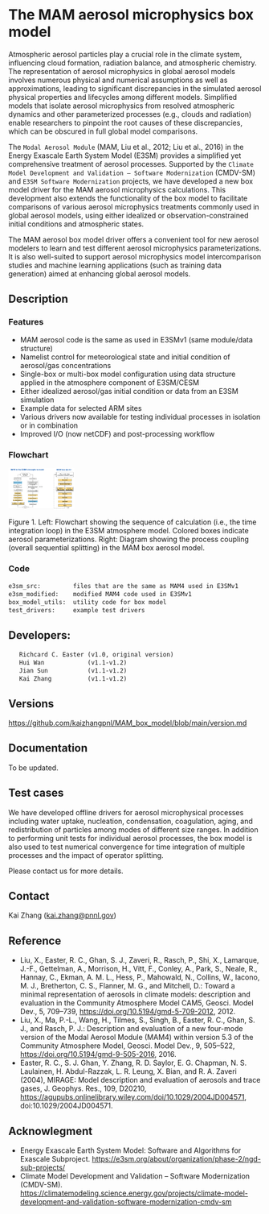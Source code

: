 # The MAM aerosol microphysics box model

Atmospheric aerosol particles play a crucial role in the climate system, influencing cloud formation, radiation balance, and atmospheric chemistry. The representation of aerosol microphysics in global aerosol models involves numerous physical and numerical assumptions as well as approximations, leading to significant discrepancies in the simulated aerosol physical properties and lifecycles among different models. Simplified models that isolate aerosol microphysics from resolved atmospheric dynamics and other parameterized processes (e.g., clouds and radiation) enable researchers to pinpoint the root causes of these discrepancies, which can be obscured in full global model comparisons.

The ```Modal Aerosol Module``` (MAM, Liu et al., 2012; Liu et al., 2016) in the Energy Exascale Earth System Model (E3SM) provides a simplified yet comprehensive treatment of aerosol processes. Supported by the ```Climate Model Development and Validation – Software Modernization``` (CMDV-SM) and ```E3SM Software Modernization``` projects, we have developed a new box model driver for the MAM aerosol microphysics calculations. This development also extends the functionality of the box model to facilitate comparisons of various aerosol microphysics treatments commonly used in global aerosol models, using either idealized or observation-constrained initial conditions and atmospheric states.

The MAM aerosol box model driver offers a convenient tool for new aerosol modelers to learn and test different aerosol microphysics parameterizations. It is also well-suited to support aerosol microphysics model intercomparison studies and machine learning applications (such as training data generation) aimed at enhancing global aerosol models.

## Description 

### Features  

- MAM aerosol code is the same as used in E3SMv1 (same module/data structure)
- Namelist control for meteorological state and initial condition of aerosol/gas concentrations 
- Single-box or multi-box model configuration using data structure applied in the atmosphere component of E3SM/CESM
- Either idealized aerosol/gas initial condition or data from an E3SM simulation
- Example data for selected ARM sites 
- Various drivers now available for testing individual processes in isolation or in combination
- Improved I/O (now netCDF) and post-processing workflow 

### Flowchart 

<img width="131" alt="image" src="https://github.com/kaizhangpnl/MAM_box_model/blob/main/figures/flowchart.png" />

Figure 1. Left: Flowchart showing the sequence of calculation (i.e., the time integration loop) in the E3SM atmosphere model. Colored boxes indicate aerosol parameterizations. Right: Diagram showing the process coupling (overall sequential splitting) in the MAM box aerosol model.


### Code  

```
e3sm_src:         files that are the same as MAM4 used in E3SMv1 
e3sm_modified:    modified MAM4 code used in E3SMv1
box_model_utils:  utility code for box model
test_drivers:     example test drivers 
```

## Developers: 

```
   Richcard C. Easter (v1.0, original version)  
   Hui Wan            (v1.1-v1.2) 
   Jian Sun           (v1.1-v1.2) 
   Kai Zhang          (v1.1-v1.2) 
```

## Versions

https://github.com/kaizhangpnl/MAM_box_model/blob/main/version.md 

## Documentation 

To be updated.  

## Test cases

We have developed offline drivers for aerosol microphysical processes including water uptake, nucleation, condensation, coagulation, aging, and redistribution of particles among modes of different size ranges. In addition to performing unit tests for individual aerosol processes, the box model is also used to test numerical convergence for time integration of multiple processes and the impact of operator splitting. 

Please contact us for more details. 

## Contact

Kai Zhang (kai.zhang@pnnl.gov) 

## Reference 

- Liu, X., Easter, R. C., Ghan, S. J., Zaveri, R., Rasch, P., Shi, X., Lamarque, J.-F., Gettelman, A., Morrison, H., Vitt, F., Conley, A., Park, S., Neale, R., Hannay, C., Ekman, A. M. L., Hess, P., Mahowald, N., Collins, W., Iacono, M. J., Bretherton, C. S., Flanner, M. G., and Mitchell, D.: Toward a minimal representation of aerosols in climate models: description and evaluation in the Community Atmosphere Model CAM5, Geosci. Model Dev., 5, 709–739, https://doi.org/10.5194/gmd-5-709-2012, 2012. 
- Liu, X., Ma, P.-L., Wang, H., Tilmes, S., Singh, B., Easter, R. C., Ghan, S. J., and Rasch, P. J.: Description and evaluation of a new four-mode version of the Modal Aerosol Module (MAM4) within version 5.3 of the Community Atmosphere Model, Geosci. Model Dev., 9, 505–522, https://doi.org/10.5194/gmd-9-505-2016, 2016.  
- Easter, R. C., S. J. Ghan, Y. Zhang, R. D. Saylor, E. G. Chapman, N. S. Laulainen, H. Abdul-Razzak, L. R. Leung, X. Bian, and R. A. Zaveri (2004), MIRAGE: Model description and evaluation of aerosols and trace gases, J. Geophys. Res., 109, D20210, https://agupubs.onlinelibrary.wiley.com/doi/10.1029/2004JD004571, doi:10.1029/2004JD004571.

## Acknowlegment 


- Energy Exascale Earth System Model: Software and Algorithms for Exascale Subproject. https://e3sm.org/about/organization/phase-2/ngd-sub-projects/ 
- Climate Model Development and Validation – Software Modernization (CMDV-SM). https://climatemodeling.science.energy.gov/projects/climate-model-development-and-validation-software-modernization-cmdv-sm 


